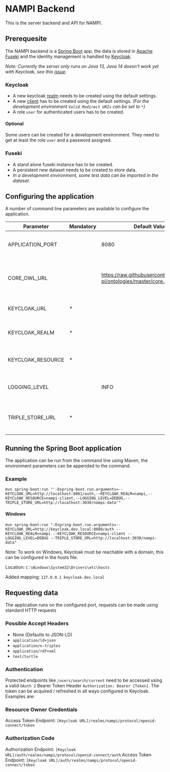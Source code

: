 # NAMPI Backend

This is the server backend and API for NAMPI.

## Prerequesite

The NAMPI backend is a [Spring Boot](https://spring.io/projects/spring-boot) app, the data is stored in [Apache Fuseki](https://jena.apache.org/documentation/fuseki2/) and the identity management is handled by [Keycloak](https://www.keycloak.org/).

*Note: Currently the server only runs on Java 13, Java 14 doesn't work yet with Keycloak, see this [issue](https://issues.redhat.com/browse/KEYCLOAK-13690).*

### Keycloak

* A new keycloak [realm](https://www.keycloak.org/docs/latest/server_admin/index.html#_create-realm) needs to be created using the default settings.
* A new [client](https://www.keycloak.org/docs/latest/server_admin/index.html#_clients) has to be created using the default settings. _(For the development environment `Valid Redirect URIs` can be set to `*`)_
* A role `user` for authenticated users has to be created.

#### Optional

Some users can be created for a development environment. They need to get at least the role `user` and a password assigned.

### Fuseki

* A stand alone fuseki instance has to be created.
* A persistent new dataset needs to be created to store data.
* _In a development environment, some test data can be imported in the dataset._

## Configuring the application

A number of command line parameters are available to configure the application.

| Parameter         | Mandatory | Default Value                                                       | Example                          | Description                                                                                                                                  |
|-------------------|-----------|---------------------------------------------------------------------|----------------------------------|----------------------------------------------------------------------------------------------------------------------------------------------|
| APPLICATION_PORT  |           | 8080                                                                |                                  | The port the application will run on                                                                                                         |
| CORE_OWL_URL      |           | https://raw.githubusercontent.com/nam-pi/ontologies/master/core.owl |                                  | The location of the NAMPI-Core ontology                                                                                                      |
| KEYCLOAK_URL      | *         |                                                                     | http://localhost:8080/auth/      | The Keycloak URL                                                                                                                             |
| KEYCLOAK_REALM    | *         |                                                                     | nampi                            | The name of the Keycloak realm                                                                                                               |
| KEYCLOAK_RESOURCE | *         |                                                                     | nampi-client                     | The name of the Keycloak client                                                                                                              |
| LOGGING_LEVEL     |           | INFO                                                                | DEBUG                            | The Spring Boot [logging level](https://docs.spring.io/spring-boot/docs/1.2.1.RELEASE/reference/htmlsingle/#boot-features-custom-log-levels) |
| TRIPLE_STORE_URL  | *         |                                                                     | http://localhost:3030/nampi-data | The Fuseki URL including the path to the dataset                                                                                             |

## Running the Spring Boot application

The application can be run from the command line using Maven, the environment parameters can be appended to the command.

### Example

`mvn spring-boot:run "'-Dspring-boot.run.arguments=--KEYCLOAK_URL=http://localhost:8081/auth,--KEYCLOAK_REALM=nampi,--KEYCLOAK_RESOURCE=nampi-client,--LOGGING_LEVEL=DEBUG,--TRIPLE_STORE_URL=http://localhost:3030/nampi-data'"`

#### Windows

`mvn spring-boot:run "-Dspring-boot.run.arguments=--KEYCLOAK_URL=http://keycloak.dev.local:8080/auth --KEYCLOAK_REALM=nampi --KEYCLOAK_RESOURCE=nampi-client --LOGGING_LEVEL=DEBUG --TRIPLE_STORE_URL=http://localhost:3030/nampi-data"`

Note: To work on Windows, Keycloak must be reachable with a domain, this can be configured in the hosts file:

Location: `C:\Windows\System32\Drivers\etc\hosts`

Added mapping: `127.0.0.1 keycloak.dev.local`



## Requesting data

The application runs on the configured port, requests can be made using standard HTTP requests

### Possible Accept Headers

* None (Defaults to JSON-LD)
* `application/ld+json`
* `application/n-triples`
* `application/rdf+xml`
* `text/turtle`

### Authentication

Protected endpoints like `/users/search/current` need to be accessed using a valid `OAuth 2` Bearer Token Header `Authorization: Bearer [Token]`. The token can be acquired / refreshed in all ways configured in Keycloak. Examples are:

### Resource Owner Credentials

Access Token Endpoint: `[Keycloak URL]/realms/nampi/protocol/openid-connect/token` 

### Authorization Code

Authorization Endpoint: `[Keycloak URL]/auth/realms/nampi/protocol/openid-connect/auth`
Access Token Endpoint: `[Keycloak URL]/auth/realms/nampi/protocol/openid-connect/token`
